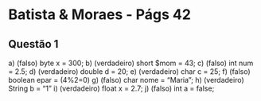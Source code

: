 # Batista & Moraes - Págs 42

## Questão 1
a) (falso) byte x = 300;
b) (verdadeiro) short $mom = 43;
c) (falso) int num = 2.5;
d) (verdadeiro) double d = 20;
e) (verdadeiro) char c = 25;
f) (falso) boolean epar = (4%2=0)
g) (falso) char nome = “Maria”;
h) (verdadeiro) String b = “1”
i) (verdadeiro) float x = 2.7;
j) (falso) int a = false;
